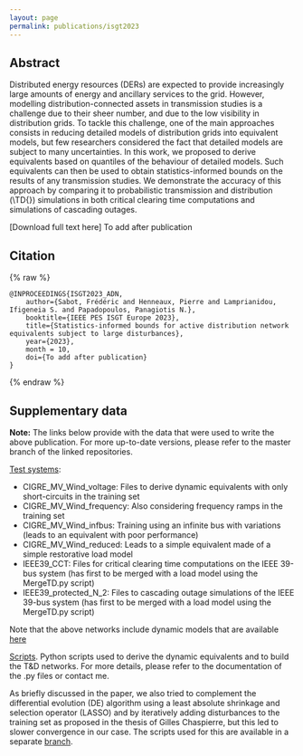 ```yaml
---
layout: page
permalink: publications/isgt2023
---
```


## Abstract

Distributed energy resources (DERs) are expected to provide increasingly large amounts of energy and ancillary services to the grid. However, modelling distribution-connected assets in transmission studies is a challenge due to their sheer number, and due to the low visibility in distribution grids. To tackle this challenge, one of the main approaches consists in reducing detailed models of distribution grids into equivalent models, but few researchers considered the fact that detailed models are subject to many uncertainties. In this work, we proposed to derive equivalents based on quantiles of the behaviour of detailed models. Such equivalents can then be used to obtain statistics-informed bounds on the results of any transmission studies. We demonstrate the accuracy of this approach by comparing it to probabilistic transmission and distribution (\TD{}) simulations in both critical clearing time computations and simulations of cascading outages.

[Download full text here] To add after publication

## Citation

{% raw %}
```
@INPROCEEDINGS{ISGT2023_ADN,
    author={Sabot, Frédéric and Henneaux, Pierre and Lamprianidou, Ifigeneia S. and Papadopoulos, Panagiotis N.},
    booktitle={IEEE PES ISGT Europe 2023},
    title={Statistics-informed bounds for active distribution network equivalents subject to large disturbances},
    year={2023},
    month = 10,
    doi={To add after publication}
}
```
{% endraw %}

## Supplementary data

**Note:** The links below provide with the data that were used to write the above publication. For more up-to-date versions, please refer to the master branch of the linked repositories.

[Test systems](https://github.com/FredericSabot/dynawo-algorithms/tree/2_DynamicEquivalents/examples):
* CIGRE_MV_Wind_voltage: Files to derive dynamic equivalents with only short-circuits in the training set
* CIGRE_MV_Wind_frequency: Also considering frequency ramps in the training set
* CIGRE_MV_Wind_infbus: Training using an infinite bus with variations (leads to an equivalent with poor performance)
* CIGRE_MV_Wind_reduced: Leads to a simple equivalent made of a simple restorative load model
* IEEE39_CCT: Files for critical clearing time computations on the IEEE 39-bus system (has first to be merged with a load model using the MergeTD.py script)
* IEEE39_protected_N_2: Files to cascading outage simulations of the IEEE 39-bus system (has first to be merged with a load model using the MergeTD.py script)

Note that the above networks include dynamic models that are available [here](https://github.com/FredericSabot/dynawo/tree/22_ISGT2023)

[Scripts](https://github.com/FredericSabot/dynawo-algorithms/tree/2_DynamicEquivalents/Scripts/DynamicEquivalents). Python scripts used to derive the dynamic equivalents and to build the T&D networks. For more details, please refer to the documentation of the .py files or contact me.

As briefly discussed in the paper, we also tried to complement the differential evolution (DE) algorithm using a least absolute shrinkage and selection operator (LASSO) and by iteratively adding disturbances to the training set as proposed in the thesis of Gilles Chaspierre, but this led to slower convergence in our case. The scripts used for this are available in a separate [branch](https://github.com/FredericSabot/dynawo-algorithms/tree/7_DynamicEquivalents_UnusedScripts/Scripts/DynamicEquivalents).

